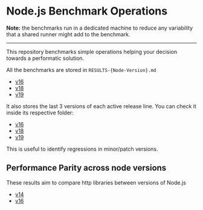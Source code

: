 # Node.js Benchmark Operations

**Note:** the benchmarks run in a dedicated machine to reduce any variability that a shared runner might add to the benchmark.

---

This repository benchmarks simple operations helping your decision towards a performatic solution.

All the benchmarks are stored in `RESULTS-{Node-Version}.md`

- [v16](./RESULTS-v16.md)
- [v18](./RESULTS-v18.md)
- [v19](./RESULTS-v19.md)

It also stores the last 3 versions of each active release line. You can check it inside its respective folder:

- [v16](./v16)
- [v18](./v18)
- [v19](./v19)

This is useful to identify regressions in minor/patch versions.

## Performance Parity across node versions

These results aim to compare http libraries between versions of Node.js

- [v14](./RESULTS-HTTP-v14.md)
- [v16](./RESULTS-HTTP-v16.md)
